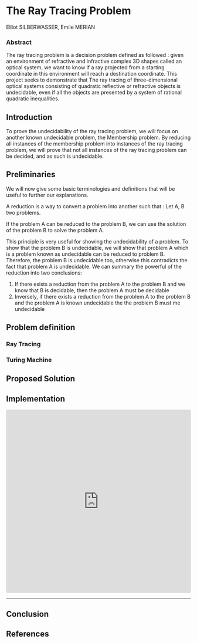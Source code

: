 # The Ray Tracing Problem
Elliot SILBERWASSER, Emile MERIAN

### Abstract

The ray tracing problem is a decision problem defined as followed : given an environment of refractive and infractive complex 3D shapes called an optical system, we want to know if a ray projected from a starting coordinate in this environment will reach a destination coordinate. This project seeks to demonstrate that The ray tracing of three-dimensional optical systems consisting of quadratic reflective or refractive objects is undecidable, even if all the objects are presented by a system of rational quadratic inequalities.

## Introduction

To prove the undecidability of the ray tracing problem, we will focus on another known undecidable problem, the Membership problem. By reducing all instances of the membership problem into instances of the ray tracing problem, we will prove that not all instances of the ray tracing problem can be decided, and as such is undecidable.

## Preliminaries

We will now give some basic terminologies and definitions that will be useful to further our explanations. 

A reduction is a way to convert a problem into another such that : Let A, B two problems.

If the problem A can be reduced to the problem B, we can use the solution of the problem B to solve the
problem A.

This principle is very useful for showing the undecidability of a problem. To show that the problem B is
undecidable, we will show that problem A which is a problem known as undecidable can be reduced to
problem B. Therefore, the problem B is undecidable too, otherwise this contradicts the fact that problem
A is undecidable.
We can summary the powerful of the reduction into two conclusions:
1. If there exists a reduction from the problem A to the problem B and we know that B is decidable,
then the problem A must be decidable
2. Inversely, if there exists a reduction from the problem A to the problem B and the problem A is known
undecidable the the problem B must me undecidable

## Problem definition

### Ray Tracing

### Turing Machine

## Proposed Solution

## Implementation

<iframe src="https://codesandbox.io/p/sandbox/hardcore-sound-d85szx"
     style="width:100%; height:500px; border:0; border-radius: 4px; overflow:hidden;"
     title="Ray Tracing Problem Project"
     allow="accelerometer; ambient-light-sensor; camera; encrypted-media; geolocation; gyroscope; hid; microphone; midi; payment; usb; vr; xr-spatial-tracking"
     sandbox="allow-forms allow-modals allow-popups allow-presentation allow-same-origin allow-scripts"
   ></iframe>

***

## Conclusion

## References
